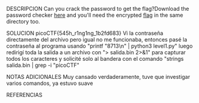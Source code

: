 DESCRIPCION
Can you crack the password to get the flag?Download the password checker [here](https://artifacts.picoctf.net/c/12/level1.py)
and you'll need the encrypted [flag](https://artifacts.picoctf.net/c/12/level1.flag.txt.enc) in the same directory too.

SOLUCION
picoCTF{545h_r1ng1ng_1b2fd683}
Vi la contraseña directamente del archivo pero igual no me funcionaba, entonces pasé la contraseña al programa usando "printf "8713\n" | python3 level1.py" luego redirigí toda la salida a un archivo con "> salida.bin 2>&1" para capturar todos los caracteres y solicité solo al bandera con el comando "strings salida.bin | grep -i "picoCTF"

NOTAS ADICIONALES
Muy cansado verdaderamente, tuve que investigar varios comandos, ya estuvo suave

REFERENCIAS